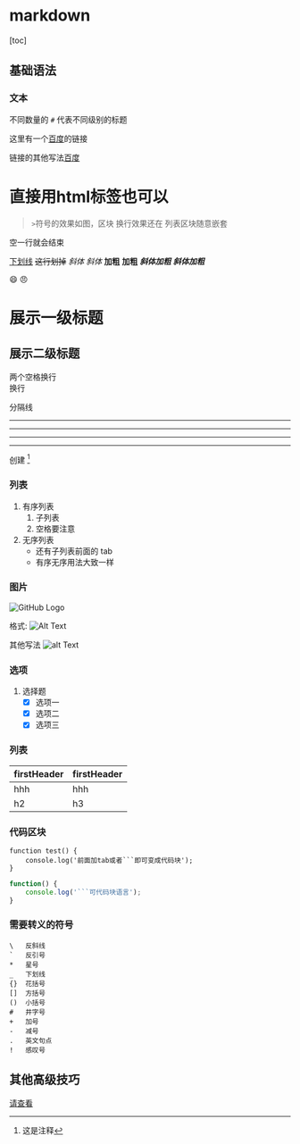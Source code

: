 # markdown

[toc]

## 基础语法

### 文本

不同数量的 `#` 代表不同级别的标题

这里有一个[百度](https://www.baidu.com)的链接

链接的其他写法[百度][rel]

[rel]: https://www.baidu.com

<h1>直接用html标签也可以</h1>

> `>`符号的效果如图，区块
> 换行效果还在
> 列表区块随意嵌套

空一行就会结束

<u>下划线</u>
~~这行划掉~~
_斜体_
_斜体_
**加粗**
**加粗**
**_斜体加粗_**
**_斜体加粗_**

:smile:
:angry:

# 展示一级标题

## 展示二级标题

两个空格换行  
换行

分隔线

---

---

---

---

创建 [^脚注]
[^脚注]:这是注释

### 列表

1. 有序列表
   1. 子列表
   2. 空格要注意
2. 无序列表
   - 还有子列表前面的 tab
   - 有序无序用法大致一样

### 图片

![GitHub Logo](/images/logo.png)

格式: ![Alt Text](url)

其他写法 ![alt Text][url]

[url]: /images/logo.png

### 选项

1. 选择题
   - [x] 选项一
   - [x] 选项二
   - [x] 选项三

### 列表

| firstHeader | firstHeader |
| ----------- | ----------- |
| hhh         | hhh         |
| h2          | h3          |

### 代码区块

    function test() {
        console.log('前面加tab或者```即可变成代码块');
    }

````js
function() {
    console.log('```可代码块语言');
}
````

### 需要转义的符号

    \   反斜线
    `   反引号
    *   星号
    _   下划线
    {}  花括号
    []  方括号
    ()  小括号
    #   井字号
    +   加号
    -   减号
    .   英文句点
    !   感叹号

## 其他高级技巧

[请查看](https://www.runoob.com/markdown/md-advance.html)
